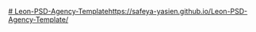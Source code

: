 [# Leon-PSD-Agency-Template](https://safeya-yasien.github.io/Leon-PSD-Agency-Template/)https://safeya-yasien.github.io/Leon-PSD-Agency-Template/
